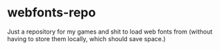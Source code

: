 # webfonts-repo
Just a repository for my games and shit to load web fonts from (without having to store them locally, which should save space.)
